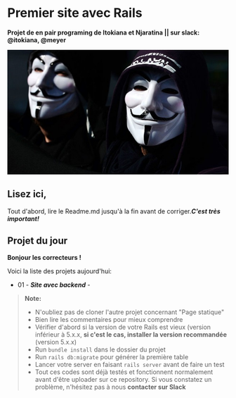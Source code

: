 # Premier site avec Rails


 **Projet de en pair programing de Itokiana et Njaratina || sur slack: @itokiana, @meyer**


  ![picure](image.jpg)

## Lisez ici,
Tout d'abord, lire le Readme.md jusqu'à la fin avant de corriger.***C'est très important!***

## Projet du jour 
**Bonjour les correcteurs !**

Voici la liste des projets aujourd'hui:

- 01 - ***Site avec backend*** - 



> **Note:**
>- N'oubliez pas de cloner l'autre projet concernant "Page statique"
>- Bien lire les commentaires pour mieux comprendre
>- Vérifier d'abord si la version de votre Rails est vieux (version inférieur à 5.x.x, **si c'est le cas, installer la version recommandée** (version 5.x.x) 
>- Run `bundle install` dans le dossier du projet
>- Run `rails db:migrate` pour générer la première table
>- Lancer votre server en faisant `rails server` avant de faire un test
>- Tout ces codes sont déjà testés et fonctionnent normalement avant d'être uploader sur ce repository. Si vous constatez un problème, n'hésitez pas à nous **contacter sur Slack** 
